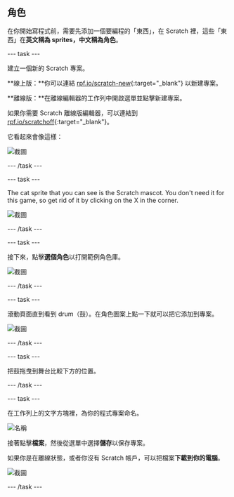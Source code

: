 ## 角色

在你開始寫程式前，需要先添加一個要編程的「東西」，在 Scratch 裡，這些「東西」在**英文稱為 sprites，中文稱為角色**。

\--- task \---

建立一個新的 Scratch 專案。

**線上版：**你可以連結 [rpf.io/scratch-new](http://rpf.io/scratch-new){:target="_blank"} 以新建專案。

**離線版：**在離線編輯器的工作列中開啟選單並點擊新建專案。

如果你需要 Scratch 離線版編輯器，可以連結到 [rpf.io/scratchoff](http://rpf.io/scratchoff){:target="_blank"}。

它看起來會像這樣：

![截圖](images/band-scratch.png)

\--- /task \---

\--- task \---

The cat sprite that you can see is the Scratch mascot. You don't need it for this game, so get rid of it by clicking on the X in the corner.

![截圖](images/band-delete-annotated.png)

\--- /task \---

\--- task \---

接下來，點擊**選個角色**以打開範例角色庫。

![截圖](images/band-sprite-library.png)

\--- /task \---

\--- task \---

滾動頁面直到看到 drum（鼓）。在角色圖案上點一下就可以把它添加到專案。

![截圖](images/band-sprite-drum.png)

\--- /task \---

\--- task \---

把鼓拖曳到舞台比較下方的位置。

\--- /task \---

\--- task \---

在工作列上的文字方塊裡，為你的程式專案命名。

![名稱](images/band-name-annotated.png)

接著點擊**檔案**，然後從選單中選擇**儲存**以保存專案。

如果你是在離線狀態，或者你沒有 Scratch 帳戶，可以把檔案**下載到你的電腦**。

![截圖](images/band-save.png)

\--- /task \---